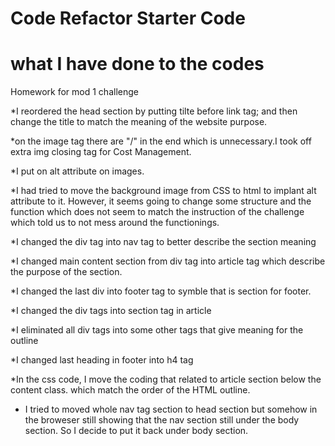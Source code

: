 # Code Refactor Starter Code

# what I have done to the codes
Homework for mod 1 challenge

*I reordered the head section by putting tilte before link tag; and then change the title to match the meaning of the website purpose.

*on the image tag there are "/" in the end which is unnecessary.I took off extra img closing tag for Cost Management. 

*I put on alt attribute on images.

*I had tried to move the background image from CSS to html to implant alt attribute to it. However, it seems going to change some structure and the function which does not seem to match the instruction of the challenge which told us to not mess around the functionings.

*I changed the div tag into nav tag to better describe the section meaning

*I changed main content section from div tag into article tag which describe the purpose of the section.

*I changed the last div into footer tag to symble that is section for footer.

*I changed the div tags into section tag in article

*I eliminated all div tags into some other tags that give meaning for the outline

*I changed last heading in footer into h4 tag

*In the css code, I move the coding that related to article section below the content class. which match the order of the HTML outline.

* I tried to moved whole nav tag section to head section but somehow in the broweser still showing that the nav section still under the body section. So I decide to put it back under body section.